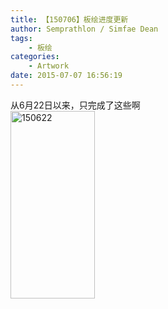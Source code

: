 ```yaml
---
title: 【150706】板绘进度更新
author: Semprathlon / Simfae Dean
tags:
	- 板绘
categories:
	- Artwork
date: 2015-07-07 16:56:19
---
```

从6月22日以来，只完成了这些啊   
<a href="/blog/uploads/2015/07/150622.png"><img src="/blog/uploads/2015/07/150622-135x300.png" alt="150622" width="135" height="300" class="alignnone size-medium wp-image-925" /></a>